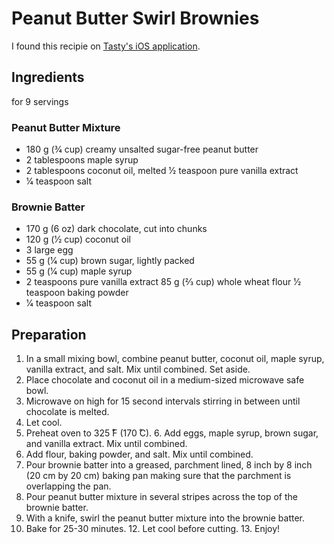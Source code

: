 # Peanut Butter Swirl Brownies

I found this recipie on [Tasty's iOS application](https://tasty.co/recipe/peanut-butter-swirl-brownies "Peanut Butter Swirl Brownies"). 

## Ingredients

for 9 servings

### Peanut Butter Mixture
-   180 g (3⁄4 cup) creamy unsalted sugar-free peanut butter
-   2 tablespoons maple syrup
-   2 tablespoons coconut oil, melted 1⁄2 teaspoon pure vanilla extract
-   1⁄4 teaspoon salt

### Brownie Batter

-   170 g (6 oz) dark chocolate, cut into chunks
-   120 g (1⁄2 cup) coconut oil
-   3 large egg
-   55 g (1⁄4 cup) brown sugar, lightly packed
-   55 g (1⁄4 cup) maple syrup
-   2 teaspoons pure vanilla extract 85 g (2⁄3 cup) whole wheat flour 1⁄2 teaspoon baking powder
-   1⁄4 teaspoon salt

## Preparation

1. In a small mixing bowl, combine peanut butter, coconut oil, maple syrup, vanilla extract, and salt. Mix until combined. Set aside.
2. Place chocolate and coconut oil in a medium-sized microwave safe bowl.
3. Microwave on high for 15 second intervals stirring in between until chocolate is melted.
4. Let cool.
5. Preheat oven to 325 ̊F (170 ̊C). 6. Add eggs, maple syrup, brown sugar, and vanilla extract. Mix until combined.
7. Add flour, baking powder, and salt. Mix until combined.
8. Pour brownie batter into a greased, parchment lined, 8 inch by 8 inch (20 cm by 20 cm) baking pan making sure that the parchment is overlapping the pan.
9. Pour peanut butter mixture in several stripes across the top of the brownie batter.
10. With a knife, swirl the peanut butter mixture into the brownie batter.
11. Bake for 25-30 minutes. 12. Let cool before cutting. 13. Enjoy!
